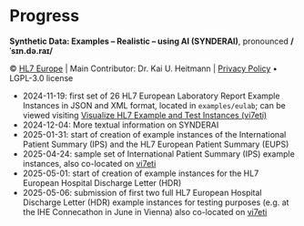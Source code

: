 # Progress
**Synthetic Data: Examples – Realistic – using AI (SYNDERAI)**, pronounced **/ˈsɪn.də.raɪ/**

© [HL7 Europe](https://hl7europe.org) | Main Contributor: Dr. Kai U. Heitmann | [Privacy Policy](https://hl7europe.eu/privacy-policy-for-hl7-europe/) • LGPL-3.0 license

- 2024-11-19: first set of 26 HL7 European Laboratory Report Example Instances in JSON and XML format, located in `examples/eulab`; can be viewed visiting [Visualize HL7 Example and Test Instances (vi7eti)](https://vi7eti.net/?focus=eulab)
- 2024-12-04: More textual information on SYNDERAI
- 2025-01-31: start of creation of example instances of the International Patient Summary (IPS) and the HL7 European Patient Summary (EUPS)
- 2025-04-24: sample set of International Patient Summary (IPS) example instances, also co-located on [vi7eti](https://vi7eti.net/?focus=ips)
- 2025-05-01: start of creation of example instances for the HL7 European Hospital Discharge Letter (HDR)
- 2025-05-06: submission of first two full HL7 European Hospital Discharge Letter (HDR) example instances for testing purposes (e.g. at the IHE Connecathon in June in Vienna) also co-located on [vi7eti](https://vi7eti.net/?focus=hdr)
